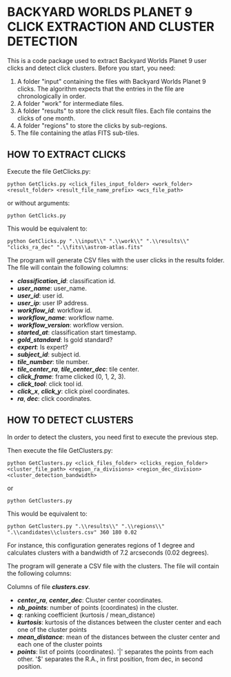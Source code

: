 # BACKYARD WORLDS PLANET 9 CLICK EXTRACTION AND CLUSTER DETECTION

This is a code package used to extract Backyard Worlds Planet 9 user clicks and detect click clusters. Before you start, you need:

1. A folder "input" containing the files with Backyard Worlds Planet 9 clicks. The algorithm expects that the entries in the file are chronologically in order.
2. A folder "work" for intermediate files.
3. A folder "results" to store the click result files. Each file contains the clicks of one month.
4. A folder "regions" to store the clicks by sub-regions.
5. The file containing the atlas FITS sub-tiles.


## HOW TO EXTRACT CLICKS

Execute the file GetClicks.py:

```python GetClicks.py <click_files_input_folder> <work_folder> <result_folder> <result_file_name_prefix> <wcs_file_path>```

or without arguments:

```python GetClicks.py```

This would be equivalent to:

```python GetClicks.py ".\\input\\" ".\\work\\" ".\\results\\" "clicks_ra_dec" ".\\fits\\astrom-atlas.fits"```

The program will generate CSV files with the user clicks in the results folder. The file will contain the following columns:   

- ***classification_id***: classification id.
- ***user_name***: user_name.
- ***user_id***: user id.
- ***user_ip***: user IP address.
- ***workflow_id***: workflow id.
- ***workflow_name***: workflow name.
- ***workflow_version***: workflow version.
- ***started_at***: classification start timestamp.
- ***gold_standard***: Is gold standard?
- ***expert***: Is expert?
- ***subject_id***: subject id.
- ***tile_number***: tile number.
- ***tile_center_ra***, ***tile_center_dec***: tile center.
- ***click_frame***: frame clicked (0, 1, 2, 3). 
- ***click_tool***: click tool id.
- ***click_x***, ***click_y***: click pixel coordinates.
- ***ra***, ***dec***: click coordinates.

## HOW TO DETECT CLUSTERS

In order to detect the clusters, you need first to execute the previous step. 

Then execute the file GetClusters.py:

```python GetClusters.py <click_files_folder> <clicks_region_folder> <cluster_file_path> <region_ra_divisions> <region_dec_division> <cluster_detection_bandwidth>```

or

```python GetClusters.py```

This would be equivalent to:

```python GetClusters.py ".\\results\\" ".\\regions\\" ".\\candidates\\clusters.csv" 360 180 0.02```

For instance, this configuration generates regions of 1 degree and calculates clusters with a bandwidth of 7.2 arcseconds (0.02 degrees).

The program will generate a CSV file with the clusters. The file will contain the following columns:   

Columns of file ***_clusters.csv_***.

- ***center_ra***, ***center_dec***: Cluster center coordinates.
- ***nb_points***: number of points (coordinates) in the cluster.
- ***q***: ranking coefficient (kurtosis / mean_distance)
- ***kurtosis***: kurtosis of the distances between the cluster center and each one of the cluster points
- ***mean_distance***: mean of the distances between the cluster center and each one of the cluster points
- ***points***: list of points (coordinates). '|' separates the points from each other. '$' separates the R.A., in first position, from dec, in second position.  
